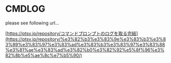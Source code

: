 # CMDLOG
please see following url...

[https://ptsv.jp/repository/コマンドプロンプトのログを取る完結](https://ptsv.jp/repository/%e3%82%b3%e3%83%9e%e3%83%b3%e3%83%89%e3%83%97%e3%83%ad%e3%83%b3%e3%83%97%e3%83%88%e3%81%ae%e3%83%ad%e3%82%b0%e3%82%92%e5%8f%96%e3%82%8b%e5%ae%8c%e7%b5%90/)

